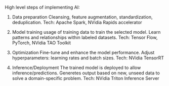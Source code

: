 High level steps of implementing AI:

1. Data preparation
    Cleansing, feature augmentation, standardization, deduplication.
    Tech: Apache Spark, NVidia Rapids accelerator

2. Model training
    usage of training data to train the selected model. Learn patterns and relationships within labeled datasets. 
    Tech: Tensor Flow, PyTorch, NVidia TAO Toolkit

3. Optimization
    Fine-tune and enhance the model performance.  Adjust hyperparameters: learning rates and batch sizes. 
    Tech: NVidia TensorRT

4. Inference/Deployment
    The trained model is deployed to allow inference/predictions. Generetes output based on new, unseed data to solve a domain-specific problem. 
    Tech: NVidia Triton Inference Server

